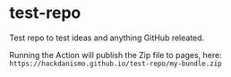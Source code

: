 # test-repo
Test repo to test ideas and anything GitHub releated.

Running the Action will publish the Zip file to pages, here: `https://hackdanismo.github.io/test-repo/my-bundle.zip`

